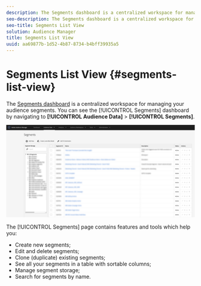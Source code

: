 ```yaml
---
description: The Segments dashboard is a centralized workspace for managing destinations.
seo-description: The Segments dashboard is a centralized workspace for managing destinations.
seo-title: Segments List View
solution: Audience Manager
title: Segments List View
uuid: aa69877b-1d52-4b87-8734-b4bff39935a5
---
```


# Segments List View {#segments-list-view}

The [Segments dashboard](https://bank.demdex.com/portal/Segments/SegmentBuilder.ddx#list) is a centralized workspace for managing your audience segments. You can see the [!UICONTROL Segments] dashboard by navigating to **[!UICONTROL Audience Data]** > **[!UICONTROL Segments]**.

![segments-dashboard](assets/segments-dashboard.png)

The [!UICONTROL Segments] page contains features and tools which help you:

* Create new segments;
* Edit and delete segments;
* Clone (duplicate) existing segments;
* See all your segments in a table with sortable columns;
* Manage segment storage;
* Search for segments by name.
